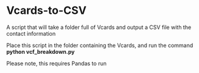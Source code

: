 # Vcards-to-CSV
A script that will take a folder full of Vcards and output a CSV file with the contact information

Place this script in the folder containing the Vcards, and run the command __python vcf_breakdown.py <filename>__
  
Please note, this requires Pandas to run
